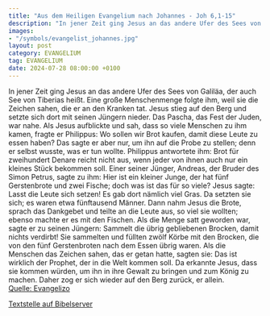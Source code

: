 ```yaml
---
title: "Aus dem Heiligen Evangelium nach Johannes - Joh 6,1-15"
description: "In jener Zeit ging Jesus an das andere Ufer des Sees von Galiläa, der auch See von Tiberias heißt. Eine große Menschenmenge folgte ihm, weil sie die Zeichen sahen, die er an den Kranken tat. Jesus stieg auf den Berg und setzte sich dort mit seinen Jüngern nieder. Das Pascha, das ...."
images:
- "/symbols/evangelist_johannes.jpg"
layout: post
category: EVANGELIUM
tag: EVANGELIUM
date: 2024-07-28 08:00:00 +0100
---
```

In jener Zeit ging Jesus an das andere Ufer des Sees von Galiläa, der auch See von Tiberias heißt.
Eine große Menschenmenge folgte ihm, weil sie die Zeichen sahen, die er an den Kranken tat.
Jesus stieg auf den Berg und setzte sich dort mit seinen Jüngern nieder.
Das Pascha, das Fest der Juden, war nahe.<!--more-->
Als Jesus aufblickte und sah, dass so viele Menschen zu ihm kamen, fragte er Philippus: Wo sollen wir Brot kaufen, damit diese Leute zu essen haben?
Das sagte er aber nur, um ihn auf die Probe zu stellen; denn er selbst wusste, was er tun wollte.
Philippus antwortete ihm: Brot für zweihundert Denare reicht nicht aus, wenn jeder von ihnen auch nur ein kleines Stück bekommen soll.
Einer seiner Jünger, Andreas, der Bruder des Simon Petrus, sagte zu ihm:
Hier ist ein kleiner Junge, der hat fünf Gerstenbrote und zwei Fische; doch was ist das für so viele?
Jesus sagte: Lasst die Leute sich setzen! Es gab dort nämlich viel Gras. Da setzten sie sich; es waren etwa fünftausend Männer.
Dann nahm Jesus die Brote, sprach das Dankgebet und teilte an die Leute aus, so viel sie wollten; ebenso machte er es mit den Fischen.
Als die Menge satt geworden war, sagte er zu seinen Jüngern: Sammelt die übrig gebliebenen Brocken, damit nichts verdirbt!
Sie sammelten und füllten zwölf Körbe mit den Brocken, die von den fünf Gerstenbroten nach dem Essen übrig waren.
Als die Menschen das Zeichen sahen, das er getan hatte, sagten sie: Das ist wirklich der Prophet, der in die Welt kommen soll.
Da erkannte Jesus, dass sie kommen würden, um ihn in ihre Gewalt zu bringen und zum König zu machen. Daher zog er sich wieder auf den Berg zurück, er allein.<br>
[Quelle: Evangelizo](https://evangeliumtagfuertag.org/DE/gospel)

[Textstelle auf Bibelserver](https://www.bibleserver.com/EU/Johannes6,1-15)
